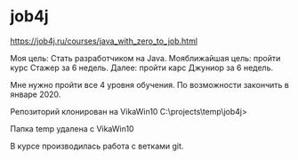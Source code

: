 # job4j
https://job4j.ru/courses/java_with_zero_to_job.html

Моя цель: Стать разработчиком на Java.
Мояближайшая цель: пройти курс Стажер за 6 недель.
Далее: пройти карс Джуниор за 6 недель.

Мне нужно пройти все 4 уровня обучения. По возможности закончить в январе 2020.


Репозиторий клонирован на VikaWin10  C:\projects\temp\job4j>

Папка temp удалена с VikaWin10

В курсе производилась работа с ветками git.


